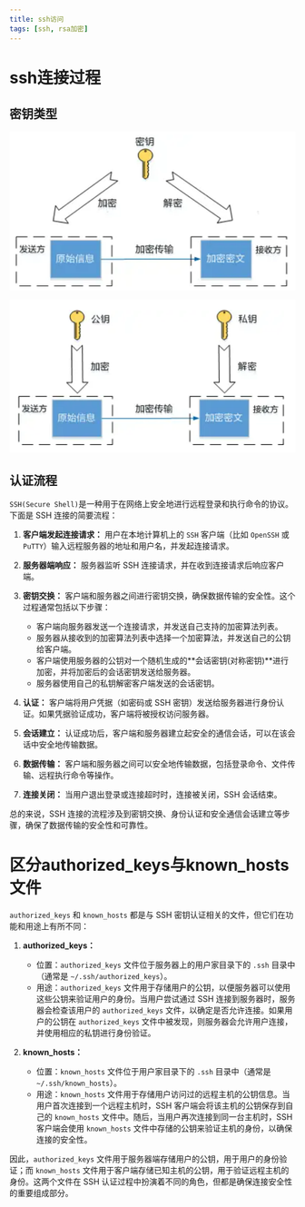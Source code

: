 ```yaml
---
title: ssh访问
tags: [ssh, rsa加密]
---
```


# ssh连接过程

## 密钥类型

![image-20240316001710619](../img/ssh%E8%AE%BF%E9%97%AE.assets/image-20240316001710619.png)

![image-20240316001727647](../img/ssh%E8%AE%BF%E9%97%AE.assets/image-20240316001727647.png)

## 认证流程

`SSH(Secure Shell)`是一种用于在网络上安全地进行远程登录和执行命令的协议。下面是 SSH 连接的简要流程：

1. **客户端发起连接请求：** 用户在本地计算机上的 `SSH` 客户端（比如 `OpenSSH` 或 `PuTTY`）输入远程服务器的地址和用户名，并发起连接请求。

2. **服务器端响应：** 服务器监听 SSH 连接请求，并在收到连接请求后响应客户端。

3. **密钥交换：** 客户端和服务器之间进行密钥交换，确保数据传输的安全性。这个过程通常包括以下步骤：
   - 客户端向服务器发送一个连接请求，并发送自己支持的加密算法列表。
   - 服务器从接收到的加密算法列表中选择一个加密算法，并发送自己的公钥给客户端。
   - 客户端使用服务器的公钥对一个随机生成的**会话密钥(对称密钥)**进行加密，并将加密后的会话密钥发送给服务器。
   - 服务器使用自己的私钥解密客户端发送的会话密钥。

4. **认证：** 客户端将用户凭据（如密码或 SSH 密钥）发送给服务器进行身份认证。如果凭据验证成功，客户端将被授权访问服务器。

5. **会话建立：** 认证成功后，客户端和服务器建立起安全的通信会话，可以在该会话中安全地传输数据。

6. **数据传输：** 客户端和服务器之间可以安全地传输数据，包括登录命令、文件传输、远程执行命令等操作。

7. **连接关闭：** 当用户退出登录或连接超时时，连接被关闭，SSH 会话结束。

总的来说，SSH 连接的流程涉及到密钥交换、身份认证和安全通信会话建立等步骤，确保了数据传输的安全性和可靠性。



# 区分authorized_keys与known_hosts文件

`authorized_keys` 和 `known_hosts` 都是与 SSH 密钥认证相关的文件，但它们在功能和用途上有所不同：

1. **authorized_keys：**
   - 位置：`authorized_keys` 文件位于服务器上的用户家目录下的 `.ssh` 目录中（通常是 `~/.ssh/authorized_keys`）。
   - 用途：`authorized_keys` 文件用于存储用户的公钥，以便服务器可以使用这些公钥来验证用户的身份。当用户尝试通过 SSH 连接到服务器时，服务器会检查该用户的 `authorized_keys` 文件，以确定是否允许连接。如果用户的公钥在 `authorized_keys` 文件中被发现，则服务器会允许用户连接，并使用相应的私钥进行身份验证。

2. **known_hosts：**
   - 位置：`known_hosts` 文件位于用户家目录下的 `.ssh` 目录中（通常是 `~/.ssh/known_hosts`）。
   - 用途：`known_hosts` 文件用于存储用户访问过的远程主机的公钥信息。当用户首次连接到一个远程主机时，SSH 客户端会将该主机的公钥保存到自己的 `known_hosts` 文件中。随后，当用户再次连接到同一台主机时，SSH 客户端会使用 `known_hosts` 文件中存储的公钥来验证主机的身份，以确保连接的安全性。

因此，`authorized_keys` 文件用于服务器端存储用户的公钥，用于用户的身份验证；而 `known_hosts` 文件用于客户端存储已知主机的公钥，用于验证远程主机的身份。这两个文件在 SSH 认证过程中扮演着不同的角色，但都是确保连接安全性的重要组成部分。